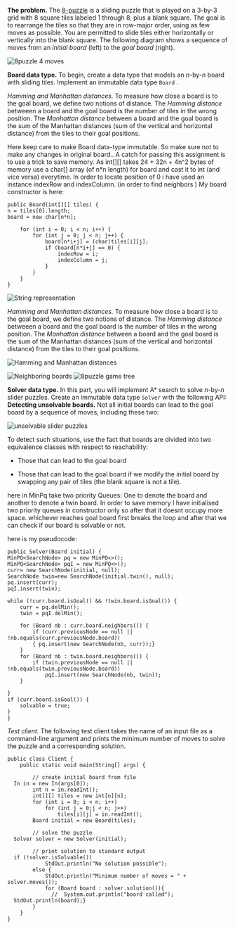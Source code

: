 

**The problem.**  The  [8-puzzle](http://en.wikipedia.org/wiki/Fifteen_puzzle)  is a sliding puzzle  that is played on a 3-by-3 grid with 8 square tiles labeled 1 through 8, plus a blank square. The goal is to rearrange the tiles so that they are in row-major order, using as few moves as possible. You are permitted to slide tiles either horizontally or vertically into the blank square. The following diagram shows a sequence of moves from an  _initial board_  (left) to the  _goal board_  (right).

![8puzzle 4 moves](https://coursera.cs.princeton.edu/algs4/assignments/8puzzle/4moves.png)

  
**Board data type.**  To begin, create a data type that models an  _n_-by-_n_  board with sliding tiles. Implement an immutable data type  `Board` .

_Hamming and Manhattan distances._ To measure how close a board is to the goal board, we define two notions of distance. The  _Hamming distance_  betweeen a board and the goal board is the number of tiles in the wrong position. The  _Manhattan distance_  between a board and the goal board is the sum of the Manhattan distances (sum of the vertical and horizontal distance) from the tiles to their goal positions.

Here keep care to make Board data-type immutable.
So make sure not to make any changes in original board..
A catch for passing this assignment is to use a trick to save memory. As int[][] takes 24 + 32n + 4n^2 bytes of memory use a char[] array (of n*n length) for board and cast it to int (and vice versa) everytime.
In order to locate position of 0 i have used an instance indexRow and indexColumn. (in order to find neighbors )
My board constructor is here:

    public Board(int[][] tiles) {  
    n = tiles[0].length;  
    board = new char[n*n];  
  
	    for (int i = 0; i < n; i++) {  
	        for (int j = 0; j < n; j++) {  
	            board[n*i+j] = (char)tiles[i][j];  
	            if (board[n*i+j] == 0) {  
	                indexRow = i;  
	                indexColumn = j;  
	            }  
	        }  
	    }
    }  
  




![String representation](https://coursera.cs.princeton.edu/algs4/assignments/8puzzle/string-representation.png)

_Hamming and Manhattan distances._ To measure how close a board is to the goal board, we define two notions of distance. The  _Hamming distance_  betweeen a board and the goal board is the number of tiles in the wrong position. The  _Manhattan distance_  between a board and the goal board is the sum of the Manhattan distances (sum of the vertical and horizontal distance) from the tiles to their goal positions.

![Hamming and Manhattan distances](https://coursera.cs.princeton.edu/algs4/assignments/8puzzle/hamming-manhattan.png)


![Neighboring boards](https://coursera.cs.princeton.edu/algs4/assignments/8puzzle/neighbors3.png)
![8puzzle game tree](https://coursera.cs.princeton.edu/algs4/assignments/8puzzle/game-tree.png)

  
**Solver data type.**  In this part, you will implement A* search to solve  _n_-by-_n_  slider puzzles. Create an immutable data type  `Solver`  with the following API:
**Detecting unsolvable boards.**  Not all initial boards can lead to the goal board by a sequence of moves, including these two:

![unsolvable slider puzzles](https://coursera.cs.princeton.edu/algs4/assignments/8puzzle/unsolvable.png)

To detect such situations, use the fact that boards are divided into two equivalence classes with respect to reachability:

-   Those that can lead to the goal board
    
-   Those that can lead to the goal board if we modify the initial board by swapping any pair of tiles (the blank square is not a tile).

here in MinPq take two priority Queues: One to denote the board and another to denote a twin board. 
In order to save memory I have initialised two priority queues in constructor only so after that it doesnt occupy more space. whichever reaches goal board first breaks the loop and after that we can check if our board is solvable or not.

here is my pseudocode:

   

    public Solver(Board initial) {  
    MinPQ<SearchNode> pq = new MinPQ<>();  
    MinPQ<SearchNode> pqI = new MinPQ<>();  
    curr= new SearchNode(initial, null);  
    SearchNode twin=new SearchNode(initial.twin(), null);  
    pq.insert(curr);  
    pqI.insert(twin);  
  
    while (!curr.board.isGoal() && !twin.board.isGoal()) {  
        curr = pq.delMin();  
        twin = pqI.delMin();  
  
        for (Board nb : curr.board.neighbors()) {  
            if (curr.previousNode == null || !nb.equals(curr.previousNode.board))  
            { pq.insert(new SearchNode(nb, curr));}  
        }  
        for (Board nb : twin.board.neighbors()) {  
            if (twin.previousNode == null || !nb.equals(twin.previousNode.board))  
                pqI.insert(new SearchNode(nb, twin));  
        }  
  
    }  
    if (curr.board.isGoal()) {  
        solvable = true;  
    }
    }  




_Test client._  The following test client takes the name of an input file as a command-line argument and prints the minimum number of moves to solve the puzzle and a corresponding solution.

   

    public class Client {  
        public static void main(String[] args) {  
      
            // create initial board from file  
      In in = new In(args[0]);  
            int n = in.readInt();  
            int[][] tiles = new int[n][n];  
            for (int i = 0; i < n; i++)  
                for (int j = 0;j < n; j++)  
                    tiles[i][j] = in.readInt();  
            Board initial = new Board(tiles);  
      
            // solve the puzzle  
      Solver solver = new Solver(initial);  
      
            // print solution to standard output  
      if (!solver.isSolvable())  
                StdOut.println("No solution possible");  
            else {  
                StdOut.println("Minimum number of moves = " + solver.moves());  
                for (Board board : solver.solution()){  
                  //  System.out.println("board called");  
      StdOut.println(board);}  
            }  
        }  
    }

